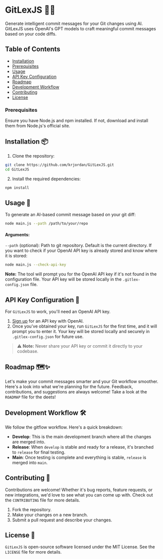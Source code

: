 
# GitLexJS 🚀✨

Generate intelligent commit messages for your Git changes using AI. GitLexJS uses OpenAI's GPT models to craft meaningful commit messages based on your code diffs.

## Table of Contents

- [Installation](#installation)
- [Prerequisites](#prerequisites)
- [Usage](#usage)
- [API Key Configuration](#api-key-configuration)
- [Roadmap](#roadmap-🗺️✨)
- [Development Workflow](#development-workflow)
- [Contributing](#contributing)
- [License](#license)

### Prerequisites

Ensure you have Node.js and npm installed. If not, download and install them from Node.js's official site.

## Installation 📦

1. Clone the repository:

```bash
git clone https://github.com/krjordan/GitLexJS.git
cd GitLexJS
```

2. Install the required dependencies:

```bash
npm install
```

## Usage 🚀

To generate an AI-based commit message based on your git diff:

```bash
node main.js --path /path/to/your/repo
```

#### Arguments:

`--path` (optional): Path to git repository. Default is the current directory.
If you want to check if your OpenAI API key is already stored and know where it is stored:

```bash
node main.js --check-api-key
```

**Note:** The tool will prompt you for the OpenAI API key if it's not found in the configuration file. Your API key will be stored locally in the `.gitlex-config.json` file.

## API Key Configuration 🔑

For `GitLexJS` to work, you'll need an OpenAI API key. 

1. [Sign up](https://beta.openai.com/signup/) for an API key with OpenAI.
2. Once you've obtained your key, run `GitLexJS` for the first time, and it will prompt you to enter it. Your key will be stored locally and securely in `.gitlex-config.json` for future use. 

> ⚠️ **Note:** Never share your API key or commit it directly to your codebase.

## Roadmap 🗺️✨

Let's make your commit messages smarter and your Git workflow smoother. Here's a look into what we're planning for the future. Feedback, contributions, and suggestions are always welcome! Take a look at the `ROADMAP` file for the deets!

## Development Workflow 🛠

We follow the gitflow workflow. Here's a quick breakdown:

- **Develop**: This is the main development branch where all the changes are merged into.
- **Release**: When `develop` is stable and ready for a release, it's branched to `release` for final testing.
- **Main**: Once testing is complete and everything is stable, `release` is merged into `main`.

## Contributing 🤝

Contributions are welcome! Whether it's bug reports, feature requests, or new integrations, we'd love to see what you can come up with. Check out the `CONTRIBUTING` file for more details.

1. Fork the repository.
2. Make your changes on a new branch.
3. Submit a pull request and describe your changes.

## License 📄

`GitLexJS` is open-source software licensed under the MIT License. See the `LICENSE` file for more details.
